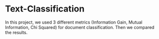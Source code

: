 # Text-Classification
In this project, we used 3 different metrics (Information Gain, Mutual Information, Chi Squared) for document classification. Then we compared the results.

